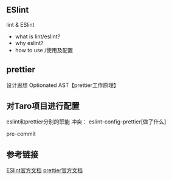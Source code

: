 ## ESlint
lint & ESlint
- what is lint/eslint?
- why eslint?
- how to use /使用及配置
## prettier
设计思想 Optionated
AST【prettier工作原理】


## 对Taro项目进行配置

eslint和prettier分别的职能
冲突： eslint-config-prettier[做了什么]

pre-commit

## 参考链接
[ESlint官方文档]()
[prettier官方文档]()

